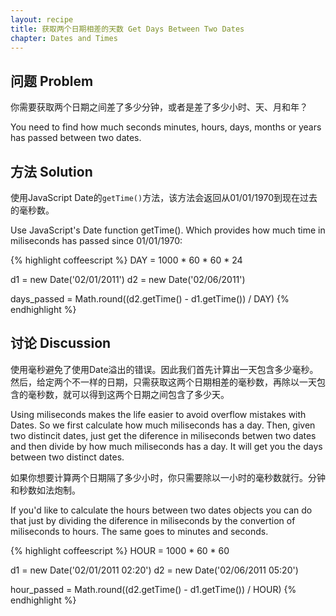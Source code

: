 ```yaml
---
layout: recipe
title: 获取两个日期相差的天数 Get Days Between Two Dates
chapter: Dates and Times
---
```

## 问题 Problem

你需要获取两个日期之间差了多少分钟，或者是差了多少小时、天、月和年？

You need to find how much seconds minutes, hours, days, months or years has passed between two dates.

## 方法 Solution

使用JavaScript Date的`getTime()`方法，该方法会返回从01/01/1970到现在过去的毫秒数。

Use JavaScript's Date function  getTime(). Which provides how much time in miliseconds has passed since 01/01/1970:

{% highlight coffeescript %}
DAY = 1000 * 60 * 60  * 24

d1 = new Date('02/01/2011')
d2 = new Date('02/06/2011')

days_passed = Math.round((d2.getTime() - d1.getTime()) / DAY)
{% endhighlight %}

## 讨论 Discussion

使用毫秒避免了使用Date溢出的错误。因此我们首先计算出一天包含多少毫秒。
然后，给定两个不一样的日期，只需获取这两个日期相差的毫秒数，再除以一天包含的毫秒数，就可以得到这两个日期之间包含了多少天。

Using miliseconds makes the life easier to avoid overflow mistakes with Dates. So we first calculate how much miliseconds has a day.
Then, given two distincit dates, just get the diference in miliseconds betwen two dates and then divide by how much miliseconds has a
day. It will get you the days between two distinct dates.

如果你想要计算两个日期隔了多少小时，你只需要除以一小时的毫秒数就行。分钟和秒数如法炮制。

If you'd like to calculate the hours between two dates objects you can do that just by dividing the diference in miliseconds by the
convertion of miliseconds to hours. The same goes to minutes and seconds.

{% highlight coffeescript %}
HOUR = 1000 * 60 * 60

d1 = new Date('02/01/2011 02:20')
d2 = new Date('02/06/2011 05:20')

hour_passed = Math.round((d2.getTime() - d1.getTime()) / HOUR)
{% endhighlight %}
